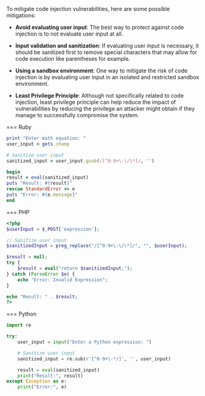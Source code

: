 To mitigate code injection vulnerabilities, here are some possible mitigations:

- __Avoid evaluating user input__: The best way to protect against code injection is to not evaluate user input at all.


- __Input validation and sanitization__: If evaluating user input is necessary, it should be sanitized first to remove special characters that may allow for code execution like parentheses for example.


- __Using a sandbox environment__: One way to mitigate the risk of code injection is by evaluating user input in an isolated and restricted sandbox environment.


- __Least Privilege Principle__: Although not specifically related to code injection, least privilege principle can help reduce the impact of vulnerabilities by reducing the privilege an attacker might obtain if they manage to successfully compromise the system.


=== Ruby
  ```ruby
  print "Enter math equation: "
  user_input = gets.chomp
  
  # Sanitize user input
  sanitized_input = user_input.gsub(/[^0-9+\-\/\*]/, '')
  
  begin
  result = eval(sanitized_input)
  puts "Result: #{result}"
  rescue StandardError => e
  puts "Error: #{e.message}"
  end
  ```

=== PHP
  ```php
  <?php
  $userInput = $_POST['expression']; 
  
  // Sanitize user input
  $sanitizedInput = preg_replace("/[^0-9+\-\/\*]/", "", $userInput);
  
  $result = null;
  try {
      $result = eval("return $sanitizedInput;");
  } catch (ParseError $e) {
      echo "Error: Invalid Expression";
  }
  
  echo "Result: " . $result;
  ?>
  ```

=== Python
  ```python
  import re
  
  try:
      user_input = input("Enter a Python expression: ")
  
      # Sanitize user input
      sanitized_input = re.sub(r'[^0-9+\-*/]', '', user_input)
  
      result = eval(sanitized_input)
      print("Result:", result)
  except Exception as e:
      print("Error:", e)
  ```